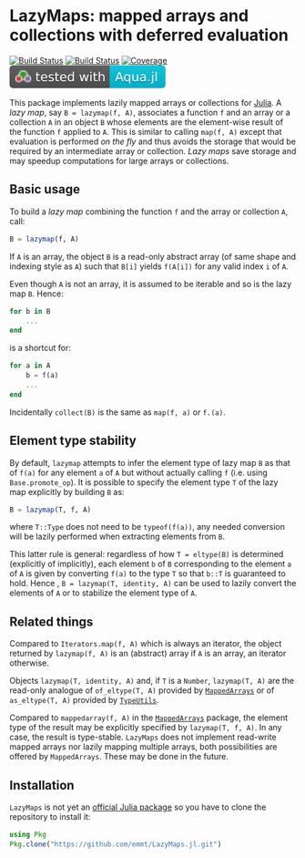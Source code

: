 # LazyMaps: mapped arrays and collections with deferred evaluation

[![Build Status](https://github.com/emmt/LazyMaps.jl/actions/workflows/CI.yml/badge.svg?branch=main)](https://github.com/emmt/LazyMaps.jl/actions/workflows/CI.yml?query=branch%3Amain)
[![Build Status](https://ci.appveyor.com/api/projects/status/github/emmt/LazyMaps.jl?svg=true)](https://ci.appveyor.com/project/emmt/LazyMaps-jl)
[![Coverage](https://codecov.io/gh/emmt/LazyMaps.jl/branch/main/graph/badge.svg)](https://codecov.io/gh/emmt/LazyMaps.jl)
[![Aqua QA](https://raw.githubusercontent.com/JuliaTesting/Aqua.jl/master/badge.svg)](https://github.com/JuliaTesting/Aqua.jl)

This package implements lazily mapped arrays or collections for
[Julia](http://julialang.org/). A *lazy map*, say `B = lazymap(f, A)`, associates a
function `f` and an array or a collection `A` in an object `B` whose elements are the
element-wise result of the function `f` applied to `A`. This is similar to calling `map(f,
A)` except that evaluation is performed *on the fly* and thus avoids the storage that
would be required by an intermediate array or collection. *Lazy maps* save storage and may
speedup computations for large arrays or collections.

## Basic usage

To build a *lazy map* combining the function `f` and the array or collection `A`, call:

```julia
B = lazymap(f, A)
```

If `A` is an array, the object `B` is a read-only abstract array (of same shape and
indexing style as `A`) such that `B[i]` yields `f(A[i])` for any valid index `i` of `A`.

Even though `A` is not an array, it is assumed to be iterable and so is the lazy map `B`.
Hence:

```julia
for b in B
    ...
end
```

is a shortcut for:

```julia
for a in A
    b = f(a)
    ...
end
```

Incidentally `collect(B)` is the same as `map(f, a)` or `f.(a)`.


## Element type stability

By default, `lazymap` attempts to infer the element type of lazy map `B` as that of `f(a)`
for any element `a` of `A` but without actually calling `f` (i.e. using
`Base.promote_op`). It is possible to specify the element type `T` of the lazy map
explicitly by building `B` as:

```julia
B = lazymap(T, f, A)
```

where `T::Type` does not need to be `typeof(f(a))`, any needed conversion will be lazily
performed when extracting elements from `B`.

This latter rule is general: regardless of how `T = eltype(B)` is determined (explicitly
of implicitly), each element `b` of `B` corresponding to the element `a` of `A` is given
by converting `f(a)` to the type `T` so that `b::T` is guaranteed to hold. Hence , `B =
lazymap(T, identity, A)` can be used to lazily convert the elements of `A` or to stabilize
the element type of `A`.


## Related things

Compared to `Iterators.map(f, A)` which is always an iterator, the object returned by
`lazymap(f, A)` is an (abstract) array if `A` is an array, an iterator otherwise.

Objects `lazymap(T, identity, A)` and, if `T` is a `Number`, `lazymap(T, A)` are the
read-only analogue of `of_eltype(T, A)` provided by
[`MappedArrays`](https://github.com/JuliaArrays/MappedArrays.jl) or of `as_eltype(T, A)`
provided by [`TypeUtils`](https://github.com/emmt/TypeUtils.jl).

Compared to `mappedarray(f, A)` in the
[`MappedArrays`](https://github.com/JuliaArrays/MappedArrays.jl) package, the element type
of the result may be explicitly specified by `lazymap(T, f, A)`. In any case, the result
is type-stable. `LazyMaps` does not implement read-write mapped arrays nor lazily mapping
multiple arrays, both possibilities are offered by `MappedArrays`. These may be done in
the future.


## Installation

`LazyMaps` is not yet an [official Julia package](https://pkg.julialang.org/) so you have
to clone the repository to install it:

```julia
using Pkg
Pkg.clone("https://github.com/emmt/LazyMaps.jl.git")
```
